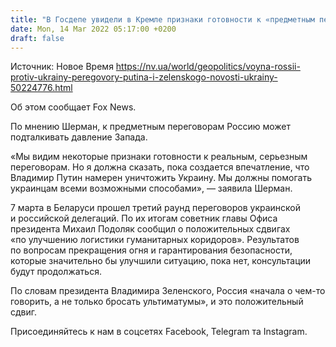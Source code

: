 ```yaml
---
title: "В Госдепе увидели в Кремле признаки готовности к «предметным переговорам с Украиной»"
date: Mon, 14 Mar 2022 05:17:00 +0200
draft: false
---
```

Источник: Новое Время https://nv.ua/world/geopolitics/voyna-rossii-protiv-ukrainy-peregovory-putina-i-zelenskogo-novosti-ukrainy-50224776.html


 Об этом сообщает Fox News.

По мнению Шерман, к предметным переговорам Россию может подталкивать давление Запада.

«Мы видим некоторые признаки готовности к реальным, серьезным переговорам. Но я должна сказать, пока создается впечатление, что Владимир Путин намерен уничтожить Украину. Мы должны помогать украинцам всеми возможными способами», — заявила Шерман.

7 марта в Беларуси прошел третий раунд переговоров украинской и российской делегаций. По их итогам советник главы Офиса президента Михаил Подоляк сообщил о положительных сдвигах «по улучшению логистики гуманитарных коридоров». Результатов по вопросам прекращения огня и гарантирования безопасности, которые значительно бы улучшили ситуацию, пока нет, консультации будут продолжаться.

По словам президента Владимира Зеленского, Россия «начала о чем-то говорить, а не только бросать ультиматумы», и это положительный сдвиг.

Присоединяйтесь к нам в соцсетях Facebook, Telegram та Instagram.
